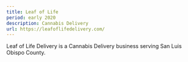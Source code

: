 ```yaml
---
title: Leaf of Life
period: early 2020
description: Cannabis Delivery
url: https://leafoflifedelivery.com/
---
```


Leaf of Life Delivery is a Cannabis Delivery business serving San Luis Obispo County.